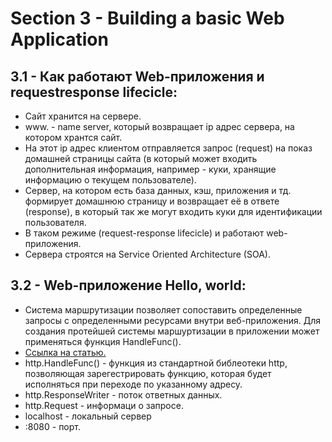 # Section 3 - Building a basic Web Application

## 3.1 - Как работают Web-приложения и requestresponse lifecicle:

* Сайт хранится на сервере.
* www. - name server, который возвращает ip адрес сервера, на котором хрантся сайт.
* На этот ip адрес клиентом отправляется запрос (request) на показ домашней страницы сайта (в который может входить дополнительная информация, например - куки, хранящие информацию о текущем пользователе).
* Сервер, на котором есть база данных, кэш, приложения и тд. формирует домашнюю страницу и возвращает её в ответе (response), в который так же могут входить куки для идентификации пользователя.
* В таком режиме (request-response lifecicle) и работают web-приложения.
* Сервера строятся на Service Oriented Architecture (SOA).

## 3.2 - Web-приложение Hello, world:

* Система маршрутизации позволяет сопоставить определенные запросы с определенными ресурсами внутри веб-приложения. Для создания протейшей системы маршуртизации в приложении может применяться функция HandleFunc().
* [Ссылка на статью.](https://metanit.com/go/web/1.2.php)
* http.HandleFunc() - функция из стандартной библеотеки http, позволяющая зарегестрировать функцию, которая будет исполняться при переходе по указанному адресу.
* http.ResponseWriter - поток ответных данных.
* http.Request - информаци о запросе.
* localhost - локальный сервер
* :8080 - порт.